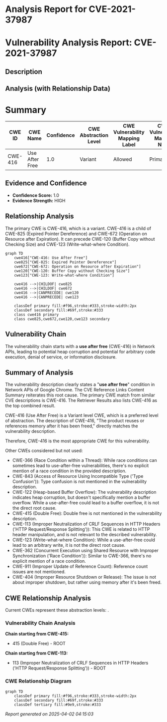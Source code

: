 # Analysis Report for CVE-2021-37987

# Vulnerability Analysis Report: CVE-2021-37987

## Description



## Analysis (with Relationship Data)

# Summary
| CWE ID | CWE Name | Confidence | CWE Abstraction Level | CWE Vulnerability Mapping Label | CWE-Vulnerability Mapping Notes |
|---|---|---|---|---|---|
| CWE-416 | Use After Free | 1.0 | Variant | Allowed | Primary CWE |

## Evidence and Confidence

*   **Confidence Score:** 1.0
*   **Evidence Strength:** HIGH

## Relationship Analysis
The primary CWE is CWE-416, which is a variant. CWE-416 is a child of CWE-825 (Expired Pointer Dereference) and CWE-672 (Operation on Resource after Expiration). It can precede CWE-120 (Buffer Copy without Checking Size) and CWE-123 (Write-what-where Condition).

```mermaid
graph TD
    cwe416["CWE-416: Use After Free"]
    cwe825["CWE-825: Expired Pointer Dereference"]
    cwe672["CWE-672: Operation on Resource after Expiration"]
    cwe120["CWE-120: Buffer Copy without Checking Size"]
    cwe123["CWE-123: Write-what-where Condition"]
    
    cwe416 -->|CHILDOF| cwe825
    cwe416 -->|CHILDOF| cwe672
    cwe416 -->|CANPRECEDE| cwe120
    cwe416 -->|CANPRECEDE| cwe123
    
    classDef primary fill:#f96,stroke:#333,stroke-width:2px
    classDef secondary fill:#69f,stroke:#333
    class cwe416 primary
    class cwe825,cwe672,cwe120,cwe123 secondary
```

## Vulnerability Chain
The vulnerability chain starts with a **use after free** (CWE-416) in Network APIs, leading to potential heap corruption and potential for arbitrary code execution, denial of service, or information disclosure.

## Summary of Analysis
The vulnerability description clearly states a "**use after free**" condition in Network APIs of Google Chrome. The CVE Reference Links Content Summary reiterates this root cause. The primary CWE match from similar CVE descriptions is CWE-416. The Retriever Results also lists CWE-416 as the top combined result.

CWE-416 (Use After Free) is a Variant level CWE, which is a preferred level of abstraction. The description of CWE-416, "The product reuses or references memory after it has been freed," directly matches the vulnerability description.

Therefore, CWE-416 is the most appropriate CWE for this vulnerability.

Other CWEs considered but not used:

*   CWE-366 (Race Condition within a Thread): While race conditions can sometimes lead to use-after-free vulnerabilities, there's no explicit mention of a race condition in the provided description.
*   CWE-843 (Access of Resource Using Incompatible Type ('Type Confusion')): Type confusion is not mentioned in the vulnerability description.
*   CWE-122 (Heap-based Buffer Overflow): The vulnerability description indicates heap corruption, but doesn't specifically mention a buffer overflow. While a use-after-free could lead to a buffer overflow, it is not the direct root cause.
*   CWE-415 (Double Free): Double free is not mentioned in the vulnerability description.
*   CWE-113 (Improper Neutralization of CRLF Sequences in HTTP Headers ('HTTP Request/Response Splitting')): This CWE is related to HTTP header manipulation, and is not relevant to the described vulnerability.
*   CWE-123 (Write-what-where Condition): While a use-after-free could lead to an arbitrary write, it is not the direct root cause.
*   CWE-362 (Concurrent Execution using Shared Resource with Improper Synchronization ('Race Condition')): Similar to CWE-366, there's no explicit mention of a race condition.
*   CWE-911 (Improper Update of Reference Count): Reference count issues are not mentioned.
*   CWE-404 (Improper Resource Shutdown or Release): The issue is not about improper shutdown, but rather using memory after it's been freed.


## CWE Relationship Analysis

Current CWEs represent these abstraction levels: .


### Vulnerability Chain Analysis

**Chain starting from CWE-415:**
- 415 (Double Free) - ROOT


**Chain starting from CWE-113:**
- 113 (Improper Neutralization of CRLF Sequences in HTTP Headers ('HTTP Request/Response Splitting')) - ROOT



### CWE Relationship Diagram

```mermaid
graph TD
    classDef primary fill:#f96,stroke:#333,stroke-width:2px
    classDef secondary fill:#69f,stroke:#333
    classDef tertiary fill:#9e9,stroke:#333
```



*Report generated on 2025-04-02 04:15:03*
